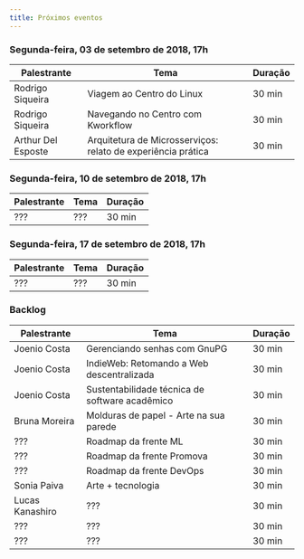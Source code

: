 ```yaml
---
title: Próximos eventos
---
```


### Segunda-feira, 03 de setembro de 2018, 17h

| Palestrante        | Tema                                                         | Duração |
| ------------------ | ------------------------------------------------------------ | ------- |
| Rodrigo Siqueira   | Viagem ao Centro do Linux                                    | 30 min  | 
| Rodrigo Siqueira   | Navegando no Centro com Kworkflow                            | 30 min  |
| Arthur Del Esposte | Arquitetura de Microsserviços: relato de experiência prática | 30 min  |

### Segunda-feira, 10 de setembro de 2018, 17h

| Palestrante        | Tema                                     | Duração |
| ------------------ | ---------------------------------------- | ------- |
| ???                | ???                                      | 30 min  |

### Segunda-feira, 17 de setembro de 2018, 17h

| Palestrante        | Tema                                     | Duração |
| ------------------ | ---------------------------------------- | ------- |
| ???                | ???                                      | 30 min  |

### Backlog

| Palestrante     | Tema                                            | Duração |
| --------------- | ----------------------------------------------- | ------- |
| Joenio Costa    | Gerenciando senhas com GnuPG                    | 30 min  |
| Joenio Costa    | IndieWeb: Retomando a Web descentralizada       | 30 min  |
| Joenio Costa    | Sustentabilidade técnica de software acadêmico  | 30 min  |
| Bruna Moreira   | Molduras de papel - Arte na sua parede          | 30 min  |
| ???             | Roadmap da frente ML                            | 30 min  |
| ???             | Roadmap da frente Promova                       | 30 min  |
| ???             | Roadmap da frente DevOps                        | 30 min  |
| Sonia Paiva     | Arte + tecnologia                               | 30 min  |
| Lucas Kanashiro | ???                                             | 30 min  |
| ???             | ???                                             | 30 min  |
| ???             | ???                                             | 30 min  |

